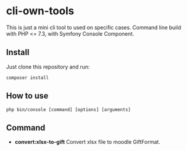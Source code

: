 # cli-own-tools

This is just a mini cli tool to used on specific cases. Command line build with PHP <= 7.3, with Symfony Console Component.


## Install
Just clone this repository and run:

~~~
composer install
~~~

## How to use

~~~
php bin/console [command] [options] [arguments] 
~~~

## Command

- **convert:xlsx-to-gift**  Convert xlsx file to moodle GiftFormat.

